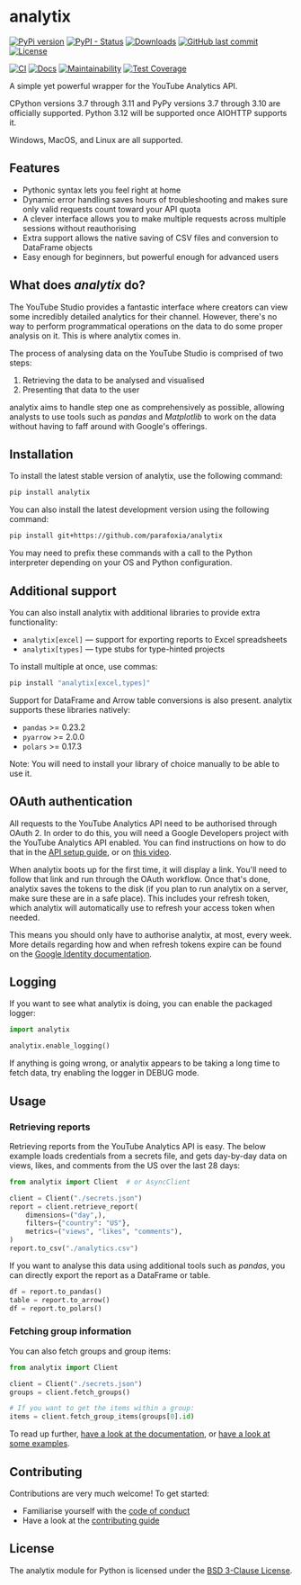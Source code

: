 # analytix

[![PyPi version](https://img.shields.io/pypi/v/analytix.svg)](https://pypi.python.org/pypi/analytix/)
[![PyPI - Status](https://img.shields.io/pypi/status/analytix)](https://pypi.python.org/pypi/analytix/)
[![Downloads](https://static.pepy.tech/badge/analytix)](https://pepy.tech/project/analytix)
[![GitHub last commit](https://img.shields.io/github/last-commit/parafoxia/analytix)](https://github.com/parafoxia/analytix)
[![License](https://img.shields.io/github/license/parafoxia/analytix.svg)](https://github.com/parafoxia/analytix/blob/main/LICENSE)

[![CI](https://github.com/parafoxia/analytix/actions/workflows/ci.yml/badge.svg)](https://github.com/parafoxia/analytix/actions/workflows/ci.yml)
[![Docs](https://github.com/parafoxia/analytix/actions/workflows/pages/pages-build-deployment/badge.svg)](https://parafoxia.github.io/analytix)
[![Maintainability](https://api.codeclimate.com/v1/badges/8819bdebb2d4aa8dfcb7/maintainability)](https://codeclimate.com/github/parafoxia/analytix/maintainability)
[![Test Coverage](https://api.codeclimate.com/v1/badges/8819bdebb2d4aa8dfcb7/test_coverage)](https://codeclimate.com/github/parafoxia/analytix/test_coverage)

A simple yet powerful wrapper for the YouTube Analytics API.

CPython versions 3.7 through 3.11 and PyPy versions 3.7 through 3.10 are officially supported.
Python 3.12 will be supported once AIOHTTP supports it.

Windows, MacOS, and Linux are all supported.

## Features

- Pythonic syntax lets you feel right at home
- Dynamic error handling saves hours of troubleshooting and makes sure only valid requests count toward your API quota
- A clever interface allows you to make multiple requests across multiple sessions without reauthorising
- Extra support allows the native saving of CSV files and conversion to DataFrame objects
- Easy enough for beginners, but powerful enough for advanced users

## What does *analytix* do?

The YouTube Studio provides a fantastic interface where creators can view some incredibly detailed analytics for their channel.
However, there's no way to perform programmatical operations on the data to do some proper analysis on it.
This is where analytix comes in.

The process of analysing data on the YouTube Studio is comprised of two steps:

1. Retrieving the data to be analysed and visualised
2. Presenting that data to the user

analytix aims to handle step one as comprehensively as possible, allowing analysts to use tools such as *pandas* and *Matplotlib* to work on the data without having to faff around with Google's offerings.

## Installation

To install the latest stable version of analytix, use the following command:

```sh
pip install analytix
```

You can also install the latest development version using the following command:

```sh
pip install git+https://github.com/parafoxia/analytix
```

You may need to prefix these commands with a call to the Python interpreter depending on your OS and Python configuration.

## Additional support

You can also install analytix with additional libraries to provide extra functionality:

* `analytix[excel]` — support for exporting reports to Excel spreadsheets
* `analytix[types]` — type stubs for type-hinted projects

To install multiple at once, use commas:

```sh
pip install "analytix[excel,types]"
```

Support for DataFrame and Arrow table conversions is also present.
analytix supports these libraries natively:

* `pandas` >= 0.23.2
* `pyarrow` >= 2.0.0
* `polars` >= 0.17.3

Note: You will need to install your library of choice manually to be able to use it.

## OAuth authentication

All requests to the YouTube Analytics API need to be authorised through OAuth 2.
In order to do this, you will need a Google Developers project with the YouTube Analytics API enabled.
You can find instructions on how to do that in the [API setup guide](https://parafoxia.github.io/analytix/starting/googleapp/), or on [this video](https://www.youtube.com/watch?v=1Xday10ZWeg).

When analytix boots up for the first time, it will display a link.
You'll need to follow that link and run through the OAuth workflow.
Once that's done, analytix saves the tokens to the disk (if you plan to run analytix on a server, make sure these are in a safe place).
This includes your refresh token, which analytix will automatically use to refresh your access token when needed.

This means you should only have to authorise analytix, at most, every week.
More details regarding how and when refresh tokens expire can be found on the [Google Identity documentation](https://developers.google.com/identity/protocols/oauth2#expiration).

## Logging

If you want to see what analytix is doing, you can enable the packaged logger:

```py
import analytix

analytix.enable_logging()
```

If anything is going wrong, or analytix appears to be taking a long time to fetch data, try enabling the logger in DEBUG mode.

## Usage

### Retrieving reports

Retrieving reports from the YouTube Analytics API is easy.
The below example loads credentials from a secrets file, and gets day-by-day data on views, likes, and comments from the US over the last 28 days:

```py
from analytix import Client  # or AsyncClient

client = Client("./secrets.json")
report = client.retrieve_report(
    dimensions=("day",),
    filters={"country": "US"},
    metrics=("views", "likes", "comments"),
)
report.to_csv("./analytics.csv")
```

If you want to analyse this data using additional tools such as *pandas*, you can directly export the report as a DataFrame or table.

```py
df = report.to_pandas()
table = report.to_arrow()
df = report.to_polars()
```

### Fetching group information

You can also fetch groups and group items:

```py
from analytix import Client

client = Client("./secrets.json")
groups = client.fetch_groups()

# If you want to get the items within a group:
items = client.fetch_group_items(groups[0].id)
```

To read up further, [have a look at the documentation](https://parafoxia.github.io/analytix), or [have a look at some examples](https://github.com/parafoxia/analytix/tree/main/examples).

## Contributing

Contributions are very much welcome! To get started:

* Familiarise yourself with the [code of conduct](https://github.com/parafoxia/analytix/blob/main/CODE_OF_CONDUCT.md)
* Have a look at the [contributing guide](https://github.com/parafoxia/analytix/blob/main/CONTRIBUTING.md)

## License

The analytix module for Python is licensed under the [BSD 3-Clause License](https://github.com/parafoxia/analytix/blob/main/LICENSE).
